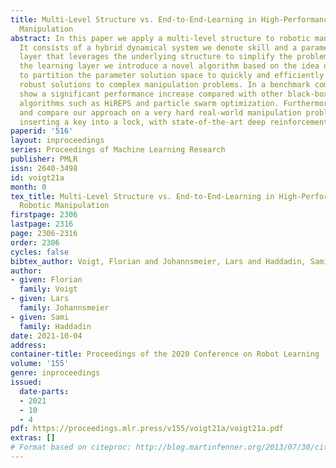 ```yaml
---
title: Multi-Level Structure vs. End-to-End-Learning in High-Performance Tactile Robotic
  Manipulation
abstract: In this paper we apply a multi-level structure to robotic manipulation learning.
  It consists of a hybrid dynamical system we denote skill and a parameter learning
  layer that leverages the underlying structure to simplify the problem at hand. For
  the learning layer we introduce a novel algorithm based on the idea of learning
  to partition the parameter solution space to quickly and efficiently find good and
  robust solutions to complex manipulation problems. In a benchmark comparison we
  show a significant performance increase compared with other black-box optimization
  algorithms such as HiREPS and particle swarm optimization. Furthermore, we validate
  and compare our approach on a very hard real-world manipulation problem, namely
  inserting a key into a lock, with state-of-the-art deep reinforcement learning.
paperid: '516'
layout: inproceedings
series: Proceedings of Machine Learning Research
publisher: PMLR
issn: 2640-3498
id: voigt21a
month: 0
tex_title: Multi-Level Structure vs. End-to-End-Learning in High-Performance Tactile
  Robotic Manipulation
firstpage: 2306
lastpage: 2316
page: 2306-2316
order: 2306
cycles: false
bibtex_author: Voigt, Florian and Johannsmeier, Lars and Haddadin, Sami
author:
- given: Florian
  family: Voigt
- given: Lars
  family: Johannsmeier
- given: Sami
  family: Haddadin
date: 2021-10-04
address:
container-title: Proceedings of the 2020 Conference on Robot Learning
volume: '155'
genre: inproceedings
issued:
  date-parts:
  - 2021
  - 10
  - 4
pdf: https://proceedings.mlr.press/v155/voigt21a/voigt21a.pdf
extras: []
# Format based on citeproc: http://blog.martinfenner.org/2013/07/30/citeproc-yaml-for-bibliographies/
---
```

